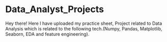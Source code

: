 # Data_Analyst_Projects
Hey there! Here I have uploaded my practice sheet, Project related to Data Analysis which is related to the following tech.(Numpy, Pandas, Matplotlib, Seaborn, EDA and feature engineering). 
